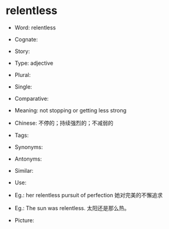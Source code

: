 # relentless

- Word: relentless
- Cognate: 
- Story: 

- Type: adjective
- Plural: 
- Single: 
- Comparative: 
- Meaning: not stopping or getting less strong
- Chinese: 不停的；持续强烈的；不减弱的
- Tags: 
- Synonyms: 
- Antonyms: 
- Similar: 
- Use: 
- Eg.: her relentless pursuit of perfection 她对完美的不懈追求
- Eg.: The sun was relentless. 太阳还是那么热。
- Picture: 

